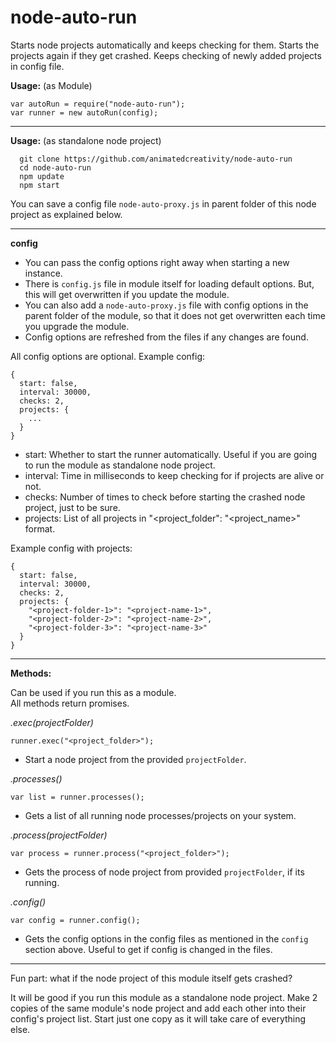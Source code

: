 # node-auto-run

Starts node projects automatically and keeps checking for them. Starts the projects again if they get crashed. Keeps checking of newly added projects in config file.

**Usage:** (as Module)

```
var autoRun = require("node-auto-run");
var runner = new autoRun(config);
```

--------------------------------------

**Usage:** (as standalone node project)

```
  git clone https://github.com/animatedcreativity/node-auto-run
  cd node-auto-run
  npm update
  npm start
```

You can save a config file `node-auto-proxy.js` in parent folder of this node project as explained below.

-------------------------------------

**config**

- You can pass the config options right away when starting a new instance.
- There is `config.js` file in module itself for loading default options. But, this will get overwritten if you update the module.
- You can also add a `node-auto-proxy.js` file with config options in the parent folder of the module, so that it does not get overwritten each time you upgrade the module.
- Config options are refreshed from the files if any changes are found.

All config options are optional.
Example config:

```
{
  start: false,
  interval: 30000,
  checks: 2,
  projects: {
    ...
  }
}
```

- start: Whether to start the runner automatically. Useful if you are going to run the module as standalone node project.
- interval: Time in milliseconds to keep checking for if projects are alive or not.
- checks: Number of times to check before starting the crashed node project, just to be sure.
- projects: List of all projects in "<project_folder": "<project_name>" format.

Example config with projects:

```
{
  start: false,
  interval: 30000,
  checks: 2,
  projects: {
    "<project-folder-1>": "<project-name-1>",
    "<project-folder-2>": "<project-name-2>",
    "<project-folder-3>": "<project-name-3>"
  }
}
```

-----------------------------------

**Methods:**

Can be used if you run this as a module.  
All methods return promises.

*.exec(projectFolder)*

```
runner.exec("<project_folder>");
```

- Start a node project from the provided `projectFolder`.

*.processes()*

```
var list = runner.processes();
```

- Gets a list of all running node processes/projects on your system.

*.process(projectFolder)*

```
var process = runner.process("<project_folder>");
```

- Gets the process of node project from provided `projectFolder`, if its running.

*.config()*

```
var config = runner.config();
```

- Gets the config options in the config files as mentioned in the `config` section above. Useful to get if config is changed in the files.

--------------------------------------------

Fun part: what if the node project of this module itself gets crashed?

It will be good if you run this module as a standalone node project. Make 2 copies of the same module's node project and add each other into their config's project list. Start just one copy as it will take care of everything else.